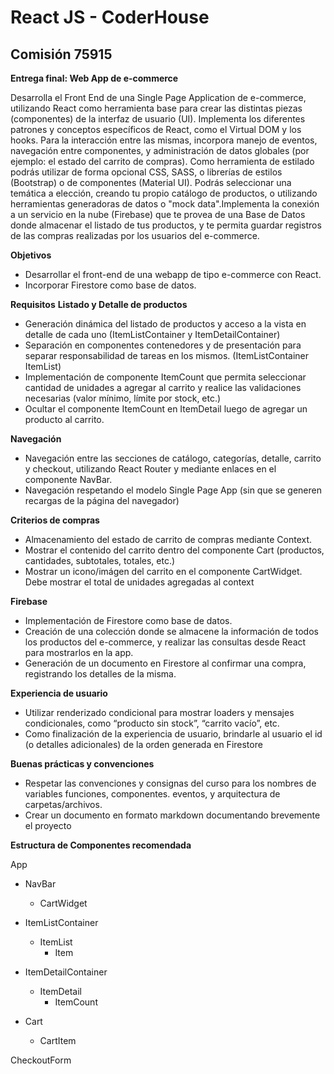 
# React JS - CoderHouse

  

## Comisión 75915

  

**Entrega final: Web App de e-commerce**    

Desarrolla el Front End de una Single Page Application de e-commerce, utilizando React como herramienta base para crear las distintas piezas (componentes) de la interfaz de usuario (UI). Implementa los diferentes patrones y conceptos específicos de React, como el Virtual DOM y los hooks. Para la interacción entre las mismas, incorpora manejo de eventos, navegación entre componentes, y administración de datos globales (por ejemplo: el estado del carrito de compras). Como herramienta de estilado podrás utilizar de forma opcional CSS, SASS, o librerías de estilos (Bootstrap) o de componentes (Material UI). Podrás seleccionar una temática a elección, creando tu propio catálogo de productos, o utilizando herramientas generadoras de datos o "mock data".Implementa la conexión a un servicio en la nube (Firebase) que te provea de una Base de Datos donde almacenar el listado de tus productos, y te permita guardar registros de las compras realizadas por los usuarios del e-commerce.

**Objetivos**
- Desarrollar el front-end de una webapp de tipo e-commerce con React.
- Incorporar Firestore como base de datos.

**Requisitos**
**Listado y Detalle de productos**
- Generación dinámica del listado de productos y acceso a la vista en detalle de cada uno (ItemListContainer y ItemDetailContainer)
- Separación en componentes contenedores y de presentación para separar responsabilidad de tareas en los mismos. (ItemListContainer
ItemList)
- Implementación de componente ItemCount que permita seleccionar cantidad de unidades a agregar al carrito y realice las validaciones necesarias (valor mínimo, límite por stock, etc.)
- Ocultar el componente ItemCount en ItemDetail luego de agregar un producto al carrito.

**Navegación**
- Navegación entre las secciones de catálogo, categorías, detalle, carrito y checkout, utilizando React Router y mediante enlaces en el componente NavBar.
- Navegación respetando el modelo Single Page App (sin que se generen recargas de la página del navegador)

**Criterios de compras**
- Almacenamiento del estado de carrito de compras mediante Context.
- Mostrar el contenido del carrito dentro del componente Cart (productos, cantidades, subtotales, totales, etc.)
- Mostrar un icono/imágen del carrito en el componente CartWidget. Debe mostrar el total de unidades agregadas al context

**Firebase**
- Implementación de Firestore como base de datos.
- Creación de una colección donde se almacene la información de todos los productos del e-commerce, y realizar las consultas desde React para mostrarlos en la app.
- Generación de un documento en Firestore al confirmar una compra, registrando los detalles de la misma.

**Experiencia de usuario**
- Utilizar renderizado condicional para mostrar loaders y mensajes condicionales, como “producto sin stock”, “carrito vacío”, etc.
- Como finalización de la experiencia de usuario, brindarle al usuario el id (o detalles adicionales) de la orden generada en Firestore

**Buenas prácticas y convenciones**
- Respetar las convenciones y consignas del curso para los nombres de variables funciones, componentes. eventos, y arquitectura de carpetas/archivos.
- Crear un documento en formato markdown documentando brevemente el proyecto

**Estructura de Componentes recomendada**

App
- NavBar
  - CartWidget

- ItemListContainer
  - ItemList
    - Item

- ItemDetailContainer
  - ItemDetail
    - ItemCount

- Cart
  - CartItem

CheckoutForm
